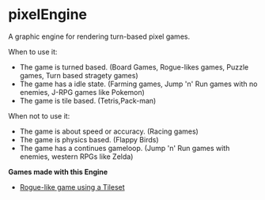 # pixelEngine
A graphic engine for rendering turn-based pixel games.

When to use it:

  * The game is turned based. (Board Games, Rogue-likes games, Puzzle games, Turn based stragety games)
  * The game has a idle state. (Farming games, Jump 'n' Run games with no enemies, J-RPG games like Pokemon)
  * The game is tile based. (Tetris,Pack-man)

When not to use it:

  * The game is about speed or accuracy. (Racing games)
  * The game is physics based. (Flappy Birds)
  * The game has a continues gameloop. (Jump 'n' Run games with enemies, western RPGs like Zelda)

**Games made with this Engine**

  * [Rogue-like game using a Tileset](https://orasund.github.io/pixelengine/)
